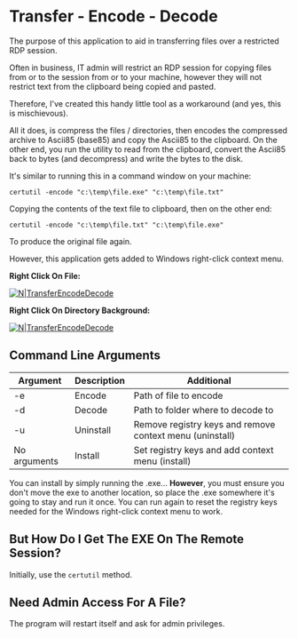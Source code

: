 # Transfer - Encode - Decode

The purpose of this application to aid in transferring files over a restricted RDP session.

Often in business, IT admin will restrict an RDP session for copying files from or to the session from or to your machine, however they will not restrict text from the clipboard being copied and pasted.

Therefore, I've created this handy little tool as a workaround (and yes, this is mischievous).

All it does, is compress the files / directories, then encodes the compressed archive to Ascii85 (base85) and copy the Ascii85 to the clipboard. On the other end, you run the utility to read from the clipboard, convert the Ascii85 back to bytes (and decompress) and write the bytes to the disk.

It's similar to running this in a command window on your machine:

```
certutil -encode "c:\temp\file.exe" "c:\temp\file.txt"
```

Copying the contents of the text file to clipboard, then on the other end:

```
certutil -encode "c:\temp\file.txt" "c:\temp\file.exe"
```

To produce the original file again.

However, this application gets added to Windows right-click context menu.

**Right Click On File:**

[![N|TransferEncodeDecode](https://portfolio.jb-net.co.uk/shared/ted-1.png)]()

**Right Click On Directory Background:**

[![N|TransferEncodeDecode](https://portfolio.jb-net.co.uk/shared/ted-2.png)]()

## Command Line Arguments

|Argument|Description|Additional|
|-|-|-|
|-e|Encode|Path of file to encode|
|-d|Decode|Path to folder where to decode to|
|-u|Uninstall|Remove registry keys and remove context menu (uninstall)|
|No arguments|Install|Set registry keys and add context menu (install)|

You can install by simply running the .exe... **However**, you must ensure you don't move the exe to another location, so place the .exe somewhere it's going to stay and run it once. You can run again to reset the registry keys needed for the Windows right-click context menu to work.

## But How Do I Get The EXE On The Remote Session?

Initially, use the `certutil` method.

## Need Admin Access For A File?

The program will restart itself and ask for admin privileges.
